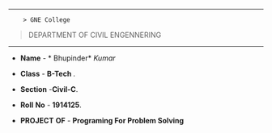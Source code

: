 --------
        > GNE College
> DEPARTMENT OF CIVIL ENGENNERING
- - - - - - - - 

* **Name** - * Bhupinder* *Kumar*

* **Class** -  <strong>B-Tech </strong>.

* **Section** -<strong>Civil-C</strong>.

* **Roll** **No** - <strong>1914125</strong>.

* **PROJECT** **OF**  -  <strong>Programing For Problem Solving</strong>
